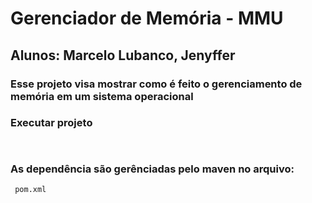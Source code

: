 # Gerenciador de Memória - MMU

## Alunos: Marcelo Lubanco, Jenyffer

### Esse projeto visa mostrar como é feito o gerenciamento de memória em um sistema operacional

### Executar projeto
``` ```
### As dependência são gerênciadas pelo maven no arquivo:
 ``` pom.xml```
